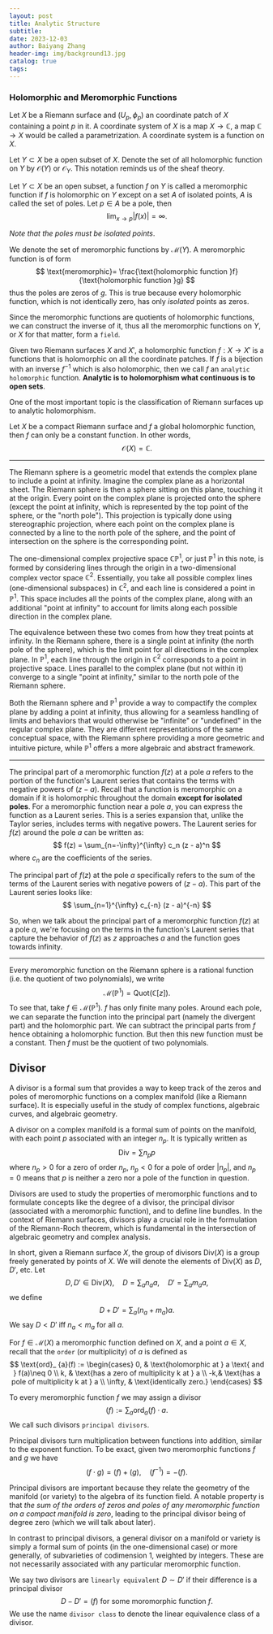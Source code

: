```yaml
---
layout: post
title: Analytic Structure
subtitle: 
date: 2023-12-03
author: Baiyang Zhang
header-img: img/background13.jpg
catalog: true
tags:
---
```


### Holomorphic and Meromorphic Functions

Let $X$ be a Riemann surface and $(U_ {p},\phi_ {p})$ an coordinate patch of $X$ containing a point $p$ in it. A coordinate system of $X$ is a map $X\to \mathbb{C}$, a map $\mathbb{C} \to X$ would be called a parametrization. A coordinate system is a function on $X$. 

Let $Y\subset X$ be a open subset of $X$. Denote the set of all holomorphic function on $Y$ by $\mathcal{O}(Y)$ or $\mathcal{O}_ {Y}$. This notation reminds us of the sheaf theory.  

Let $Y\subset X$ be an open subset, a function $f$ on $Y$ is called a meromorphic function if $f$ is holomorphic on $Y$ except on a set $A$ of isolated points, $A$ is called the set of poles. Let $p\in A$ be a pole, then
$$
\lim_{ x \to p } \left\lvert f(x) \right\rvert =\infty.
$$

*Note that the poles must be isolated points*. 

We denote the set of meromorphic functions by $\mathcal{M}(Y)$. A meromorphic function is of form 
$$
\text{meromorphic}= \frac{\text{holomorphic function }f}{\text{holomorphic function }g}
$$
thus the poles are zeros of $g$. This is true because every holomorphic function, which is not identically zero, has only *isolated* points as zeros. 

Since the meromorphic functions are quotients of holomorphic functions, we can construct the inverse of it, thus all the meromorphic functions on $Y$, or $X$ for that matter, form a `field`.

Given two Riemann surfaces $X$ and $X'$, a holomorphic function $f: X \to X'$ is a functions that is holomorphic on all the coordinate patches. If $f$ is a bijection with an inverse $f^{-1}$ which is also holomorphic, then we call $f$  an `analytic holomorphic` function. **Analytic is to holomorphism what continuous is to open sets**.

One of the most important topic is the classification of Riemann surfaces up to analytic holomorphism. 

Let $X$ be a compact Riemann surface and $f$ a global holomorphic function, then $f$ can only be a constant function. In other words, 
$$
\mathcal{O}(X) = \mathbb{C}.
$$

- - -

The Riemann sphere is a geometric model that extends the complex plane to include a point at infinity. Imagine the complex plane as a horizontal sheet. The Riemann sphere is then a sphere sitting on this plane, touching it at the origin. Every point on the complex plane is projected onto the sphere (except the point at infinity, which is represented by the top point of the sphere, or the "north pole"). This projection is typically done using stereographic projection, where each point on the complex plane is connected by a line to the north pole of the sphere, and the point of intersection on the sphere is the corresponding point. 

The one-dimensional complex projective space $\mathbb{C}\mathbb{P}^1$, or just $\mathbb{P}^{1}$ in this note, is formed by considering lines through the origin in a two-dimensional complex vector space $\mathbb{C}^2$. Essentially, you take all possible complex lines (one-dimensional subspaces) in $\mathbb{C}^2$, and each line is considered a point in $\mathbb{P}^1$. This space includes all the points of the complex plane, along with an additional "point at infinity" to account for limits along each possible direction in the complex plane.

The equivalence between these two comes from how they treat points at infinity. In the Riemann sphere, there is a single point at infinity (the north pole of the sphere), which is the limit point for all directions in the complex plane. In $\mathbb{P}^1$, each line through the origin in $\mathbb{C}^2$ corresponds to a point in projective space. Lines parallel to the complex plane (but not within it) converge to a single "point at infinity," similar to the north pole of the Riemann sphere.

Both the Riemann sphere and $\mathbb{P}^1$ provide a way to compactify the complex plane by adding a point at infinity, thus allowing for a seamless handling of limits and behaviors that would otherwise be "infinite" or "undefined" in the regular complex plane. They are different representations of the same conceptual space, with the Riemann sphere providing a more geometric and intuitive picture, while $\mathbb{P}^1$ offers a more algebraic and abstract framework.

- - -

The principal part of a meromorphic function $f(z)$ at a pole $a$ refers to the portion of the function's Laurent series that contains the terms with negative powers of $(z - a)$. Recall that a function is meromorphic on a domain if it is holomorphic throughout the domain **except for isolated poles**. For a meromorphic function near a pole $a$, you can express the function as a Laurent series. This is a series expansion that, unlike the Taylor series, includes terms with negative powers. The Laurent series for $f(z)$ around the pole $a$ can be written as:
$$
   f(z) = \sum_{n=-\infty}^{\infty} c_n (z - a)^n
$$
   where $c_n$ are the coefficients of the series.

The principal part of $f(z)$ at the pole $a$ specifically refers to the sum of the terms of the Laurent series with negative powers of $(z - a)$. This part of the Laurent series looks like:
$$
   \sum_{n=1}^{\infty} c_{-n} (z - a)^{-n}
$$

So, when we talk about the principal part of a meromorphic function $f(z)$ at a pole $a$, we're focusing on the terms in the function's Laurent series that capture the behavior of $f(z)$ as $z$ approaches $a$ and the function goes towards infinity. 

- - -

Every meromorphic function on the Riemann sphere is a rational function (i.e. the quotient of two polynomials), we write
$$
\mathcal{M}(\mathbb{P}^{1}) = \text{Quot}(\mathbb{C}[z]).
$$
To see that, take $f\in\mathcal{M}(\mathbb{P}^{1})$. $f$ has only finite many poles. Around each pole, we can separate the function into the principal part (namely the divergent part) and the holomorphic part. We can subtract the principal parts from $f$ hence obtaining a holomorphic function. But then this new function must be a constant. Then $f$ must be the quotient of two polynomials. 

## Divisor

A divisor is a formal sum that provides a way to keep track of the zeros and poles of meromorphic functions on a complex manifold (like a Riemann surface). It is especially useful in the study of complex functions, algebraic curves, and algebraic geometry. 

A divisor on a complex manifold is a formal sum of points on the manifold, with each point $p$ associated with an integer $n_p$. It is typically written as   
$$
   \text{Div} = \sum n_p p
$$
where $n_p > 0$ for a zero of order $n_p$, $n_p < 0$ for a pole of order $|n_p|$, and $n_p = 0$ means that $p$ is neither a zero nor a pole of the function in question.

Divisors are used to study the properties of meromorphic functions and to formulate concepts like the degree of a divisor, the principal divisor (associated with a meromorphic function), and to define line bundles. In the context of Riemann surfaces, divisors play a crucial role in the formulation of the Riemann-Roch theorem, which is fundamental in the intersection of algebraic geometry and complex analysis.

In short, given a Riemann surface $X$, the group of divisors $\text{Div}(X)$ is a group freely generated by points of $X$. We will denote the elements of $\text{Div}(X)$ as $D,D'$, etc. Let 
$$
D,D' \in  \text{Div}(X), \quad  D = \sum_ {a}n_ {a} a,\quad  D' = \sum_ {a} m_ {a} a,
$$
we define 
$$
D + D' = \sum_ {a}(n_ {a}+m_ {a})a.
$$
We say $D<D'$ iff $n_ {a}<m_ {a}$ for all $a$. 

For $f\in\mathcal{M}(X)$ a meromorphic function defined on $X$, and a point $a \in X$, recall that the `order` (or multiplicity) of $a$ is defined as 
$$
\text{ord}_ {a}(f) := 
\begin{cases}
0, & \text{holomorphic at } a \text{ and } f(a)\neq 0 \\
k, & \text{has a zero of multiplicity k at } a \\
-k,& \text{has a pole of multiplicity k at } a \\
\infty, & \text{identically zero.}
\end{cases}
$$

To every meromorphic function $f$ we may assign a divisor
$$
(f) := \sum_ {a} \text{ord}_ {a}(f) \cdot a.
$$
We call such divisors `principal divisors`. 

Principal divisors turn multiplication between functions into addition, similar to the exponent function. To be exact, given two meromorphic functions $f$ and $g$ we have
$$
(f\cdot g) = (f)+(g),\quad  (f^{-1} ) = - (f).
$$

Principal divisors are important because they relate the geometry of the manifold (or variety) to the algebra of its function field. A notable property is that *the sum of the orders of zeros and poles of any meromorphic function on a compact manifold is zero*, leading to the principal divisor being of degree zero (which we will talk about later).

In contrast to principal divisors, a general divisor on a manifold or variety is simply a formal sum of points (in the one-dimensional case) or more generally, of subvarieties of codimension $1$, weighted by integers. These are not necessarily associated with any particular meromorphic function.

We say two divisors are `linearly equivalent` $D \sim D'$ if their difference is a principal divisor 
$$
D - D' = (f) \text{ for some moromorphic function } f.
$$
We use the name `divisor class` to denote the linear equivalence class of a divisor.

